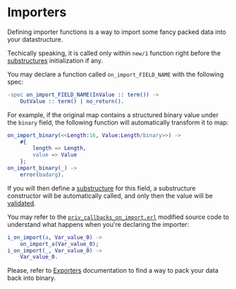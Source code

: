 # Importers

Defining importer functions is a way to import some fancy packed data into your datastructure.

Techically speaking, it is called only within `new/1` function right before the [substructures](substructures.md) initialization if any.

You may declare a function called `on_import_FIELD_NAME` with the following spec:

```erlang
-spec on_import_FIELD_NAME(InValue :: term()) ->
    OutValue :: term() | no_return().
```

For example, if the original map contains a structured binary value under the `binary` field, the following function will automatically transform it to map:

```erlang
on_import_binary(<<Length:16, Value:Length/binary>>) ->
    #{
        length => Length,
        value => Value 
    };
on_import_binary(_) ->
    error(badarg).
```

If you will then define a [substructure](substructures.md) for this field, a substructure constructor will be automatically called, and only then the value will be [validated](validators.md).

You may refer to the [`priv_callbacks_on_import.erl`](/test/priv/priv_callbacks_on_import.erl) modified source code to understand what happens when you're declaring the importer:

```erlang
i_on_import(a, Var_value_0) ->
    on_import_a(Var_value_0);
i_on_import(_, Var_value_0) ->
    Var_value_0.
```

Please, refer to [Exporters](exporters.md) documentation to find a way to pack your data back into binary.